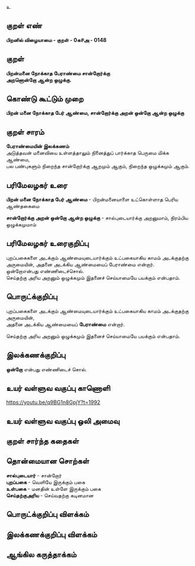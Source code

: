 உ

## குறள் எண் 

**பிறனில் விழையாமை - குறள் - 0க௪அ - 0148**  

## குறள் 

**பிறன்மனை நோக்காத பேராண்மை சான்றோர்க்கு  
அறனொன்றோ ஆன்ற ஒழுக்கு.** 

## கொண்டு கூட்டும் முறை

**பிறன் மனை நோக்காத பேர் ஆண்மை, சான்றோர்க்கு அறன் ஒன்றோ ஆன்ற ஒழுக்கு**

## குறள் சாரம் 

**பேராண்மையின் இலக்கணம்**   
அடுத்தவன் மனைவியை உள்ளத்தாலும் நினைத்துப் பார்க்காத பெருமை மிக்க ஆண்மை,  
பல பண்புகளும் நிறைந்த சான்றோர்க்கு ஆறமும் ஆகும், நிறைந்த ஒழுக்கமும் ஆகும்.  

## பரிமேலழகர் உரை

**பிறன் மனை நோக்காத பேர் ஆண்மை** - பிறன்மனையாளை உட்கொள்ளாத பெரிய ஆண்தகைமை  

**சான்றோர்க்கு அறன் ஒன்றோ ஆன்ற ஒழுக்கு** - சால்புடையார்க்கு அறனுமாம், நிரம்பிய ஒழுக்கமுமாம்

## பரிமேலழகர் உரைகுறிப்பு   

புறப்பகைகளை அடக்கும் ஆண்மையுடையார்க்கும் உட்பகையாகிய காமம் அடக்குதற்கு அருமையின், அதனை அடக்கிய ஆண்மையைப் பேராண்மை என்றார்.  
ஒன்றோஎன்பது எண்ணிடைச்சொல்.  
செய்தற்கு அரிய அறனும் ஒழுக்கமும் இதனைச் செய்யாமையே பயக்கும் என்பதாம்.  

## பொருட்க்குறிப்பு 

புறப்பகைகளை அடக்கும் ஆண்மையுடையார்க்கும் உட்பகையாகிய காமம் அடக்குதற்கு அருமையின்,   
அதனை அடக்கிய ஆண்மையைப் **பேராண்மை** என்றார்.  

செய்தற்கு அரிய அறனும் ஒழுக்கமும் இதனைச் செய்யாமையே பயக்கும் என்பதாம்.  

## இலக்கணக்குறிப்பு  

**ஒன்றோ** என்பது எண்ணிடைச் சொல்.  

## உயர் வள்ளுவ வகுப்பு காணொளி

https://youtu.be/q9BG1n8GpjY?t=1992

## உயர் வள்ளுவ வகுப்பு ஒலி அமைவு 

 
## குறள் சார்ந்த கதைகள் 


## தொன்மையான சொற்கள்

**சால்புடையார்** - சான்றோர்     
**புறப்பகை** - வெளியே இருக்கும் பகை  
**உள்பகை** - மனதின் உள்ளே இருக்கும் பகை  
**செய்தற்குஅரிய** - செய்வதற்கு கடினமான   

## பொருட்க்குறிப்பு விளக்கம்


## இலக்கணக்குறிப்பு விளக்கம்


## ஆங்கில கருத்தாக்கம் 


